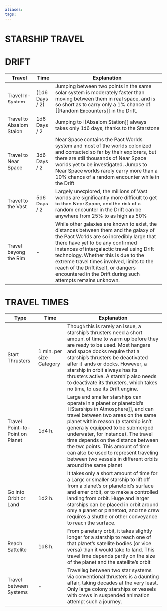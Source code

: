 ```yaml
---
aliases: 
tags: 
---
```

# STARSHIP TRAVEL

# DRIFT 
| Travel                   | Time           | Explanation                                                                                                                                                                                                                                                                                             |
| ------------------------ | -------------- | ------------------------------------------------------------------------------------------------------------------------------------------------------------------------------------------------------------------------------------------------------------------------------------------------------- |
| Travel In-System         | (1d6 Days / 2) | Jumping between two points in the same solar system is moderately faster than moving between them in real space, and is so short as to carry only a 1% chance of [[Random Encounters]] in the Drift.                                                                                                        |
| Travel to Absalom Staion | 1d6 Days / 2   | Jumping to [[Absalom Station]] always takes only 1d6 days, thanks to the Starstone                                                                                                                                                                                                                          |
| Travel to Near Space     | 3d6 Days / 2   | Near Space contains the Pact Worlds system and most of the worlds colonized and contacted so far by their explorers, but there are still thousands of Near Space worlds yet to be investigated. Jumps to Near Space worlds rarely carry more than a 10% chance of a random encounter while in the Drift |
| Travel to the Vast       | 5d6 Days / 2   | Largely unexplored, the millions of Vast worlds are significantly more difficult to get to than Near Space, and the risk of a random encounter in the Drift can be anywhere from 25% to as high as 50%                                                                                                  |
| Travel beyong the Rim    | -              | While other galaxies are known to exist, the distances between them and the galaxy of the Pact Worlds are so incredibly large that there have yet to be any confirmed instances of intergalactic travel using Drift technology. Whether this is due to the extreme travel times involved, limits to the reach of the Drift itself, or dangers encountered in the Drift during such attempts remains unknown.                                                                                                                                                                                                                                                                                                        |

# TRAVEL TIMES 
| Type                            | Time                     | Explanation                                                                                                                                                                                                                                                                                                                                                                                                                 |
| ------------------------------- | ------------------------ | --------------------------------------------------------------------------------------------------------------------------------------------------------------------------------------------------------------------------------------------------------------------------------------------------------------------------------------------------------------------------------------------------------------------------- |
| Start Thrusters                 | 1 min. per size Category | Though this is rarely an issue, a starship’s thrusters need a short amount of time to warm up before they are ready to be used. Most hangars and space docks require that a starship’s thrusters be deactivated after it lands or docks. However, a starship in orbit always has its thrusters active. A starship also needs to deactivate its thrusters, which takes no time, to use its Drift engine.                     |
| Travel Point-to-Point on Planet | 1d4 h.                   | Large and smaller starships can operate in a planet or planetoid’s [[Starships in Atmosphere]], and can travel between two areas on the same planet within reason (a starship isn’t generally equipped to be submerged underwater, for instance). The travel time depends on the distance between the two points. This amount of time can also be used to represent traveling between two vessels in different orbits around the same planet |
| Go into Orbit or Land           | 1d2 h.                   | It takes only a short amount of time for a Large or smaller starship to lift off from a planet’s or planetoid’s surface and enter orbit, or to make a controlled landing from orbit. Huge and larger starships can be placed in orbit around only a planet or planetoid, and the crew requires a shuttle or other conveyance to reach the surface.                                                                          |
| Reach Sattelite                 | 1d8 h.                   | From planetary orbit, it takes slightly longer for a starship to reach one of that planet’s satellite bodies (or vice versa) than it would take to land. This travel time depends partly on the size of the planet and the satellite’s orbit                                                                                                                                                                                |
| Travel between Systems          | -                        | Traveling between two star systems via conventional thrusters is a daunting affair, taking decades at the very least. Only large colony starships or vessels with crews in suspended animation attempt such a journey.                                                                                                                                                                                                      | 
